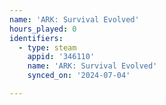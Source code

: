 ```yaml
---
name: 'ARK: Survival Evolved'
hours_played: 0
identifiers:
  - type: steam
    appid: '346110'
    name: 'ARK: Survival Evolved'
    synced_on: '2024-07-04'

---
```

